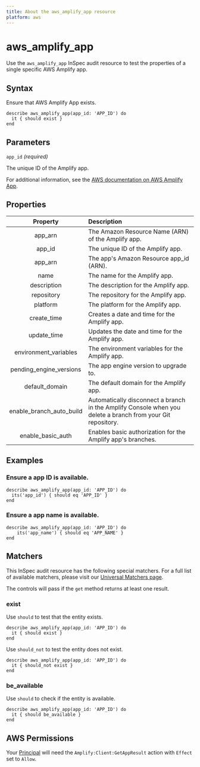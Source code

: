 ```yaml
---
title: About the aws_amplify_app resource
platform: aws
---
```


# aws_amplify_app

Use the `aws_amplify_app` InSpec audit resource to test the properties of a single specific AWS Amplify app.

## Syntax

Ensure that AWS Amplify App exists.

    describe aws_amplify_app(app_id: 'APP_ID') do
      it { should exist }
    end

## Parameters

`app_id` _(required)_

The unique ID of the Amplify app.

For additional information, see the [AWS documentation on AWS Amplify  App](https://docs.aws.amazon.com/amplify/latest/APIReference/API_App.html).

## Properties

| Property | Description |
| :---: | :--- |
| app_arn | The Amazon Resource Name (ARN) of the Amplify app. |
| app_id | The unique ID of the Amplify app. |
| app_arn | The app's Amazon Resource app_id (ARN). |
| name | The name for the Amplify app.|
| description | The description for the Amplify app.|
| repository | The repository for the Amplify app. |
| platform | The platform for the Amplify app. |
| create_time | Creates a date and time for the Amplify app. |
| update_time | Updates the date and time for the Amplify app.  |
| environment_variables | The environment variables for the Amplify app. |
| pending_engine_versions | The app engine version to upgrade to.  |
| default_domain | The default domain for the Amplify app. |
| enable_branch_auto_build |Automatically disconnect a branch in the Amplify Console when you delete a branch from your Git repository. |
| enable_basic_auth |Enables basic authorization for the Amplify app's branches. |

## Examples

### Ensure a app ID is available.

    describe aws_amplify_app(app_id: 'APP_ID') do
      its('app_id') { should eq 'APP_ID' }
    end

### Ensure a app name is available.

    describe aws_amplify_app(app_id: 'APP_ID') do
        its('app_name') { should eq 'APP_NAME' }
    end

## Matchers

This InSpec audit resource has the following special matchers. For a full list of available matchers, please visit our [Universal Matchers page](https://www.inspec.io/docs/reference/matchers/).

The controls will pass if the `get` method returns at least one result.

### exist

Use `should` to test that the entity exists.

    describe aws_amplify_app(app_id: 'APP_ID') do
      it { should exist }
    end

Use `should_not` to test the entity does not exist.

    describe aws_amplify_app(app_id: 'APP_ID') do
      it { should_not exist }
    end

### be_available

Use `should` to check if the entity is available.

    describe aws_amplify_app(app_id: 'APP_ID') do
      it { should be_available }
    end

## AWS Permissions

Your [Principal](https://docs.aws.amazon.com/IAM/latest/UserGuide/intro-structure.html#intro-structure-principal) will need the `Amplify:Client:GetAppResult` action with `Effect` set to `Allow`.
